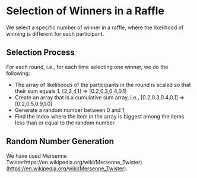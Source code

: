 # Selection of Winners in a Raffle
We select a specific number of winner in a raffle, where the likelihood of winning is different for each participant.

## Selection Process
For each round, i.e., for each time selecting one winner, we do the following:
- The array of likelihoods of the participants in the round is scaled so that their sum equals 1. [2,3,4,1] => [0.2,0.3,0.4,0.1]
- Create an array that is a cumulative sum array, i.e., [0.2,0.3,0.4,0.1] => [0.2,0.5,0.9,1.0]
- Generate a random number between 0 and 1;
- Find the index where the item in the array is biggest among the items less than or equal to the random number.

## Random Number Generation
We have used Mersenne Twisterhttps://en.wikipedia.org/wiki/Mersenne_Twister)(https://en.wikipedia.org/wiki/Mersenne_Twister).
